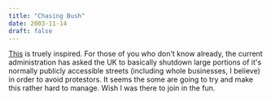 ```yaml
---
title: "Chasing Bush"
date: 2003-11-14
draft: false
---
```

[This](https://web.archive.org/web/20031205014259/http://www.interwebnet.org/) is truely inspired. For those of you who don't know already, the current administration has asked the UK to basically shutdown large portions of it's normally publicly accessible streets (including whole businesses, I believe) in order to avoid protestors. It seems the some are going to try and make this rather hard to manage. Wish I was there to join in the fun.
